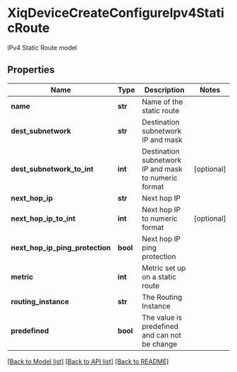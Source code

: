 # XiqDeviceCreateConfigureIpv4StaticRoute

IPv4 Static Route model
## Properties
Name | Type | Description | Notes
------------ | ------------- | ------------- | -------------
**name** | **str** | Name of the static route | 
**dest_subnetwork** | **str** | Destination subnetwork IP and mask | 
**dest_subnetwork_to_int** | **int** | Destination subnetwork IP and mask to numeric format | [optional] 
**next_hop_ip** | **str** | Next hop IP | 
**next_hop_ip_to_int** | **int** | Next hop IP to numeric format | [optional] 
**next_hop_ip_ping_protection** | **bool** | Next hop IP ping protection | 
**metric** | **int** | Metric set up on a static route | 
**routing_instance** | **str** | The Routing Instance | 
**predefined** | **bool** | The value is predefined and can not be change | 

[[Back to Model list]](../README.md#documentation-for-models) [[Back to API list]](../README.md#documentation-for-api-endpoints) [[Back to README]](../README.md)


